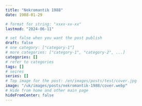 ```yaml
---
title: "Nekromantik 1988"
date: 1988-01-29

# format for string: "xxxx-xx-xx"
lastmod: "2024-06-11"

# set false when you want the post publish
draft: false
# one category: ["category-1"]
# more categories: ["category-1", "category-2", ...]
categories: []
# refer to categories
tags: []
# seires
series: []
# Top image for the post: /en/images/posts/test/cover.jpg
image: "/uk/images/posts/nekromantik-1988/cover.webp"
# Hide from home and other main page
hideFromCenter: false
---
```


<!--more-->